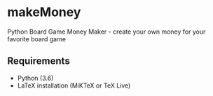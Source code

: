 # makeMoney
Python Board Game Money Maker - create your own money for your favorite board game

## Requirements
* Python (3.6)
* LaTeX installation (MiKTeX or TeX Live)
